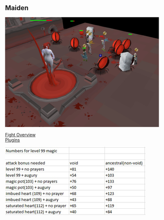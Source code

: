 ## Maiden

![](/assets/img/Maiden-2.png)




[Fight Overview](Maiden/fight-overview)   
[Plugins](Maiden/plugins)  


![asdf](/assets/img/Maiden-1.png)